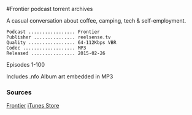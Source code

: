 #Frontier podcast torrent archives

A casual conversation about coffee, camping, tech &  self-employment.

```
Podcast ................. Frontier
Publisher ............... reelsense.tv
Quality ................. 64-112Kbps VBR
Codec ................... MP3
Released ................ 2015-02-26
```

Episodes 1-100

Includes .nfo
Album art embedded in MP3

### Sources
[Frontier](http://reelsense.tv/frontier)
[iTunes Store](https://itunes.apple.com/us/podcast/frontier/id593023155?ls=1&mt=8)
